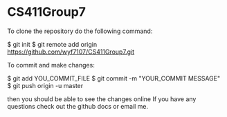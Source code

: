 # CS411Group7

To clone the repository do the following command:

$ git init
$ git remote add origin https://github.com/wyf7107/CS411Group7.git

To commit and make changes:

$ git add YOU_COMMIT_FILE
$ git commit -m "YOUR_COMMIT MESSAGE"
$ git push origin -u master

then you should be able to see the changes online
If you have any questions check out the github docs or email me.

